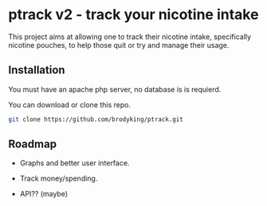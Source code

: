 # ptrack v2 - track your nicotine intake

This project aims at allowing one to track their nicotine intake, specifically nicotine pouches, to help those quit or try and manage their usage.

## Installation

You must have an apache php server, no database is is requierd. 

You can download or clone this repo.

```bash
git clone https://github.com/brodyking/ptrack.git
``` 

## Roadmap

- Graphs and better user interface.

- Track money/spending.

- API?? (maybe)
